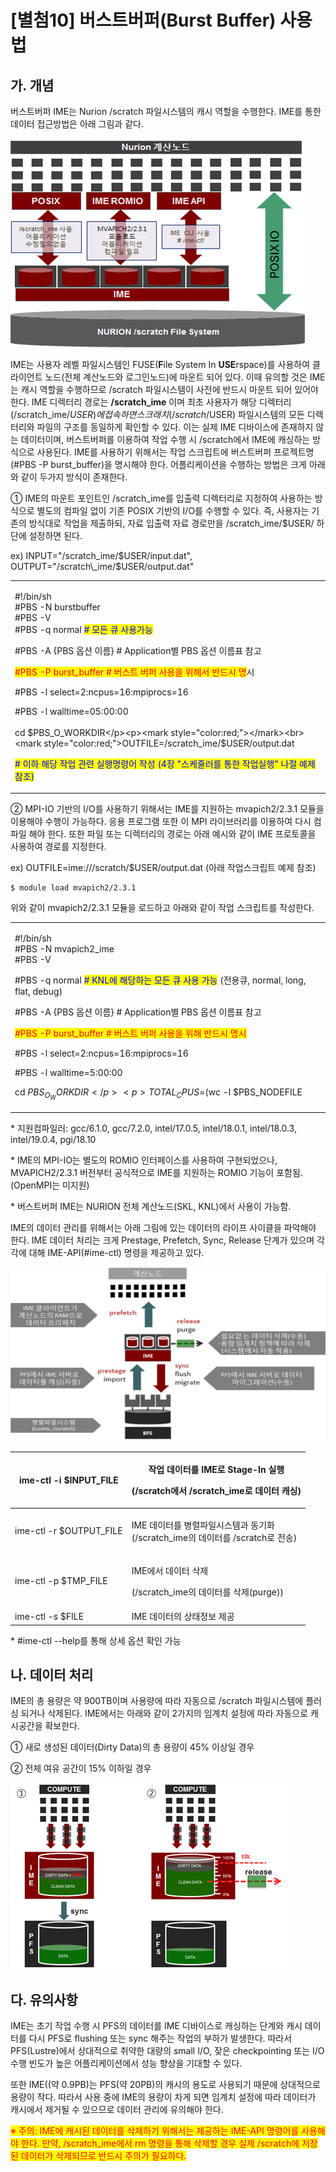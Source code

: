 # \[별첨10] 버스트버퍼(Burst Buffer) 사용법

## 가. 개념&#x20;

&#x20;  버스트버퍼 IME는 Nurion /scratch 파일시스템의 캐시 역할을 수행한다. IME를 통한 데이터 접근방법은 아래 그림과 같다.

&#x20;

![](../../../.gitbook/assets/Fjx33GN4MTdGgFk.png)

&#x20;

&#x20;  IME는 사용자 레벨 파일시스템인 FUSE(**F**ile System In **USE**rspace)를 사용하여 클라이언트 노드(전체 계산노드와 로그인노드)에 마운트 되어 있다. 이때 유의할 것은 IME는 캐시 역할을 수행하므로 /scratch 파일시스템이 사전에 반드시 마운트 되어 있어야 한다. IME 디렉터리 경로는 **/scratch\_ime** 이며 최초 사용자가 해당 디렉터리(/scratch\_ime/$USER)에 접속하면 스크래치(/scratch/$USER) 파일시스템의 모든 디렉터리와 파일의 구조를 동일하게 확인할 수 있다. 이는 실제 IME 디바이스에 존재하지 않는 데이터이며, 버스트버퍼를 이용하여 작업 수행 시 /scratch에서 IME에 캐싱하는 방식으로 사용된다. IME를 사용하기 위해서는 작업 스크립트에 버스트버퍼 프로젝트명(#PBS -P burst\_buffer)을 명시해야 한다. 어플리케이션을 수행하는 방법은 크게 아래와 같이 두가지 방식이 존재한다.

&#x20;

① IME의 마운트 포인트인 /scratch\_ime를 입출력 디렉터리로 지정하여 사용하는 방식으로 별도의 컴파일 없이 기존 POSIX 기반의 I/O를 수행할 수 있다. 즉, 사용자는 기존의 방식대로 작업을 제출하되, 자료 입출력 자료 경로만을 /scratch\_ime/$USER/ 하단에 설정하면 된다.

&#x20;    ex) INPUT="/scratch\_ime/$USER/input.dat", OUTPUT="/scratch\_ime/$USER/output.dat"

&#x20;

|                                                                                                                                                                                                                                                                                                                                                                                                                                                                                                                                                                                    |
| ---------------------------------------------------------------------------------------------------------------------------------------------------------------------------------------------------------------------------------------------------------------------------------------------------------------------------------------------------------------------------------------------------------------------------------------------------------------------------------------------------------------------------------------------------------------------------------- |
| <p>#!/bin/sh<br>#PBS -N burstbuffer<br>#PBS -V<br>#PBS -q normal <mark style="color:blue;"># 모든 큐 사용가능</mark></p><p>#PBS -A {PBS 옵션 이름} # Application별 PBS 옵션 이름표 참고</p><p><mark style="color:red;">#PBS -P burst_buffer # 버스트 버퍼 사용을 위해서 반드시 명</mark>시</p><p>#PBS -l select=2:ncpus=16:mpiprocs=16 </p><p>#PBS -l walltime=05:00:00<br><br>cd $PBS_O_WORKDIR</p><p><mark style="color:red;"></mark><br><mark style="color:red;">OUTFILE=/scratch_ime/$USER/output.dat</mark><br></p><p> <mark style="color:blue;"># 이하 해당 작업 관련 실행명령어 작성 (4장 "스케줄러를 통한 작업실행" 나절 예제 참조)</mark></p> |

② MPI-IO 기반의 I/O를 사용하기 위해서는 IME를 지원하는 mvapich2/2.3.1 모듈을 이용해야 수행이 가능하다. 응용 프로그램 또한 이 MPI 라이브러리를 이용하여  다시 컴파일 해야 한다. 또한 파일 또는 디렉터리의 경로는 아래 예시와 같이 IME 프로토콜을 사용하여 경로를 지정한다.&#x20;

&#x20;    ex) OUTFILE=ime:///scratch/$USER/output.dat (아래 작업스크립트 예제 참조)

```
$ module load mvapich2/2.3.1
```

위와 같이 mvapich2/2.3.1 모듈을 로드하고 아래와 같이 작업 스크립트를 작성한다.

&#x20;

|                                                                                                                                                                                                                                                                                                                                                                                                                                                                                                                                                                                                                                                                                                                                                                                                                   |
| ----------------------------------------------------------------------------------------------------------------------------------------------------------------------------------------------------------------------------------------------------------------------------------------------------------------------------------------------------------------------------------------------------------------------------------------------------------------------------------------------------------------------------------------------------------------------------------------------------------------------------------------------------------------------------------------------------------------------------------------------------------------------------------------------------------------- |
| <p>#!/bin/sh<br>#PBS -N mvapich2_ime<br>#PBS -V</p><p>#PBS -q normal           <mark style="color:blue;"># KNL에 해당하는 모든 큐 사용 가능</mark> (전용큐, normal, long, flat, debug)</p><p>#PBS -A {PBS 옵션 이름}    # Application별 PBS 옵션 이름표 참고</p><p><mark style="color:red;">#PBS -P burst_buffer      # 버스트 버퍼 사용을 위해 반드시 명시</mark></p><p>#PBS -l select=2:ncpus=16:mpiprocs=16</p><p>#PBS -l walltime=5:00:00</p><p></p><p>cd $PBS_O_WORKDIR</p><p>TOTAL_CPUS=$(wc -l $PBS_NODEFILE | awk '{print $1}') <mark style="color:red;">OUTFILE=ime:///scratch/$USER/output.dat</mark><br><mark style="color:red;">mpirun_rsh -np ${TOTAL_CPUS} -hostfile $PBS_NODEFILE ./a.out</mark></p><p><mark style="color:red;">또는</mark></p><p><mark style="color:red;">mpirun -np ${TOTAL_CPUS} -hostfile $PBS_NODEFILE ./a.out</mark></p> |

&#x20;

\* 지원컴파일러: gcc/6.1.0, gcc/7.2.0, intel/17.0.5, intel/18.0.1, intel/18.0.3, intel/19.0.4, pgi/18.10

\* IME의 MPI-IO는 별도의 ROMIO 인터페이스를 사용하여 구현되었으나, MVAPICH2/2.3.1 버전부터 공식적으로 IME를 지원하는 ROMIO 기능이 포함됨. (OpenMPI는 미지원)

\* 버스트버퍼 IME는 NURION 전체 계산노드(SKL, KNL)에서 사용이 가능함.

&#x20;

&#x20;

&#x20;  IME의 데이터 관리를 위해서는 아래 그림에 있는 데이터의 라이프 사이클을 파악해야 한다. IME 데이터 처리는 크게 Prestage, Prefetch, Sync, Release 단계가 있으며 각각에 대해 IME-API(#ime-ctl) 명령을 제공하고 있다.

&#x20;

![](../../../.gitbook/assets/Y1b0H3iRxaLyeu2.png)

&#x20;

| ime-ctl -i $INPUT\_FILE  | <p>작업 데이터를 IME로 Stage-In 실행</p><p>(/scratch에서 /scratch_ime로 데이터 캐싱)</p> |
| ------------------------ | ----------------------------------------------------------------------- |
| ime-ctl -r $OUTPUT\_FILE | <p>IME 데이터를 병렬파일시스템과 동기화<br>(/scratch_ime의 데이터를 /scratch로 전송)</p>       |
| ime-ctl -p $TMP\_FILE    | <p>IME에서 데이터 삭제</p><p>(/scratch_ime의 데이터를 삭제(purge))</p>                |
| ime-ctl -s $FILE         | IME 데이터의 상태정보 제공                                                        |

\* #ime-ctl --help를 통해 상세 옵션 확인 가능

&#x20;

&#x20;

## 나. 데이터 처리

&#x20;  IME의 총 용량은 약 900TB이며 사용량에 따라 자동으로 /scratch 파일시스템에 플러싱 되거나 삭제된다. IME에서는 아래와 같이 2가지의 임계치 설정에 따라 자동으로 캐시공간을 확보한다.

① 새로 생성된 데이터(Dirty Data)의 총 용량이 45% 이상일 경우

② 전체 여유 공간이 15% 이하일 경우

&#x20;

![](../../../.gitbook/assets/jexfpOF6FjmZ1Yn.png)

&#x20;

&#x20;

## 다. 유의사항&#x20;

&#x20;  IME는 초기 작업 수행 시 PFS의 데이터를 IME 디바이스로 캐싱하는 단계와 캐시 데이터를 다시 PFS로 flushing 또는 sync 해주는 작업의 부하가 발생한다. 따라서 PFS(Lustre)에서 상대적으로 취약한 대량의 small I/O, 잦은 checkpointing 또는 I/O 수행 빈도가 높은 어플리케이션에서 성능 향상을 기대할 수 있다.

또한 IME((약 0.9PB)는 PFS(약 20PB)의 캐시의 용도로 사용되기 때문에 상대적으로 용량이 작다. 따라서 사용 중에 IME의 용량이 차게 되면 임계치 설정에 따라 데이터가 캐시에서 제거될 수 있으므로 데이터 관리에 유의해야 한다.

&#x20;

<mark style="color:red;">※ 주의: IME에 캐시된 데이터를 삭제하기 위해서는 제공하는 IME-API 명령어를 사용해야 한다. 만약, /scratch\_ime에서 rm 명령을 통해 삭제할 경우 실제 /scratch에 저장된 데이터가 삭제되므로 반드시 주의가 필요하다.</mark>
